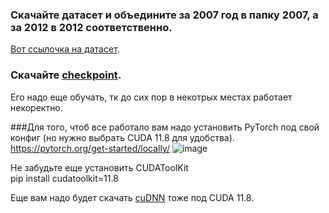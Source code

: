 ### Скачайте датасет и объедините за 2007 год в папку 2007, а за 2012 в 2012 соответственно.
[Вот ссылочка на датасет]().

### Скачайте [checkpoint](https://mega.nz/file/x09iGLYB#U-nxmoh4-x5K2Ftq-XKjB1WwgW8fS1fynjSDcWjkU88). 
Его надо еще обучать, тк до сих пор в некотрых местах работает некоректно.

###Для того, чтоб все работало вам надо установить PyTorch под свой конфиг (но нужно выбрать CUDA 11.8 для удобства).
https://pytorch.org/get-started/locally/
![image](https://github.com/NoonLicht/base/assets/121355541/25a12112-f2ff-4df9-9e87-d90d94e61ad7)

Не забудьте еще установить CUDAToolKit   
pip install cudatoolkit=11.8

Еще вам надо будет скачать [cuDNN](https://developer.nvidia.com/cudnn) тоже под CUDA 11.8.
